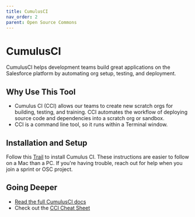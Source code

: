 ```yaml
---
title: CumulusCI
nav_order: 2
parent: Open Source Commons
---
```


# CumulusCI

CumulusCI helps development teams build great applications on the Salesforce platform by automating org setup, testing, and deployment.

##  Why Use This Tool
* Cumulus CI (CCI) allows our teams to create new scratch orgs for building, testing, and training. CCI automates the workflow of deploying source code and dependencies into a scratch org or sandbox. 
* CCI is a command line tool, so it runs within a Terminal window.


## Installation and Setup
Follow this [Trail](https://trailhead.salesforce.com/en/content/learn/trails/build-applications-with-cumulusci) to install Cumulus CI. These instructions are easier to follow on a Mac than a PC. If you're having trouble, reach out for help when you join a sprint or OSC project.

## Going Deeper
* [Read the full CumulusCI docs](https://cumulusci.readthedocs.io/en/stable/intro.html)
* Check out the [CCI Cheat Sheet](https://cumulusci.readthedocs.io/en/stable/cheat-sheet.html)

